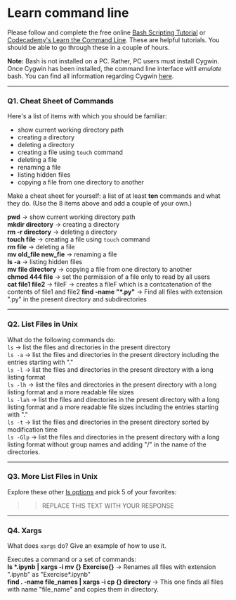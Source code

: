 # Learn command line

Please follow and complete the free online [Bash Scripting Tutorial](https://ryanstutorials.net/bash-scripting-tutorial/) or [Codecademy's Learn the Command Line](https://www.codecademy.com/learn/learn-the-command-line). These are helpful tutorials. You should be able to go through these in a couple of hours.

**Note:** Bash is not installed on a PC. Rather, PC users must install Cygwin. Once Cygwin has been installed, the command line interface witll _emulate_ bash. You can find all information regarding Cygwin [here](https://www.cygwin.com/).

---

### Q1.  Cheat Sheet of Commands  

Here's a list of items with which you should be familiar:  
* show current working directory path
* creating a directory
* deleting a directory
* creating a file using `touch` command
* deleting a file
* renaming a file
* listing hidden files
* copying a file from one directory to another

Make a cheat sheet for yourself: a list of at least **ten** commands and what they do.  (Use the 8 items above and add a couple of your own.)  

**pwd** -> show current working directory path  
**mkdir directory** -> creating a directory  
**rm -r directory** -> deleting a directory  
**touch file** ->  creating a file using `touch` command  
**rm file** -> deleting a file  
**mv old_file new_fie** -> renaming a file  
**ls -a** -> listing hidden files  
**mv file directory** -> copying a file from one directory to another  
**chmod 444 file** -> set the permission of a file only to read by all users  
**cat file1 file2** -> fileF -> creates a fileF which is a contcatenation of the contents of file1 and file2
**find -name "*.py"** -> Find all files with extension ".py" in the present directory and subdirectories

---

### Q2.  List Files in Unix   

What do the following commands do:  
`ls`  -> list the files and directories in the present directory  
`ls -a`   -> list the files and directories in the present directory including the entries starting with "."   
`ls -l`  -> list the files and directories in the present directory with a long listing format  
`ls -lh` -> list the files and directories in the present directory with a long listing format and a more readable file sizes     
`ls -lah` -> list the files and directories in the present directory with a long listing format and a more readable file sizes including the entries starting with "."   
`ls -t`  -> list the files and directories in the present directory sorted by modification time  
`ls -Glp` -> list the files and directories in the present directory with a long listing format without group names and adding "/" in the name of the directories.   


---

### Q3.  More List Files in Unix  

Explore these other [ls options](http://www.techonthenet.com/unix/basic/ls.php) and pick 5 of your favorites:

> > REPLACE THIS TEXT WITH YOUR RESPONSE

---

### Q4.  Xargs   

What does `xargs` do? Give an example of how to use it.

Executes a command or a set of commands:  
**ls \*.ipynb | xargs -i mv {} Exercise{}** -> Renames all files with extension ".ipynb" as "Exercise*.ipynb"    
**find . -name file_names | xargs -i cp {} directory** -> This one finds all files with name "file_name" and copies them in directory.   


 


